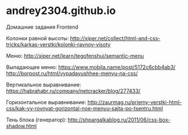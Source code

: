 # andrey2304.github.io
Домашние задания Frontend

Колонки равной высоты:
http://xiper.net/collect/html-and-css-tricks/karkas-verstki/kolonki-ravnoy-visoty

Меню:
http://xiper.net/learn/tegofenshuj/semantic-menu

Выпадающее меню:
https://www.mobila.name/post/5172c6cbb4ab3/
http://borpost.ru/html/vypadayushhee-menyu-na-css/

Вертикальное выравнивание:
https://habrahabr.ru/company/netcracker/blog/277433/

Горизонтальное выравнивание:
http://zaurmag.ru/priemy-verstki-html-css/kak-vy-rovnyat-gorizontal-noe-menyu-sajta-po-tsentru.html

Тень блока (генератор):
http://shpargalkablog.ru/2011/06/css-box-shadow.html
